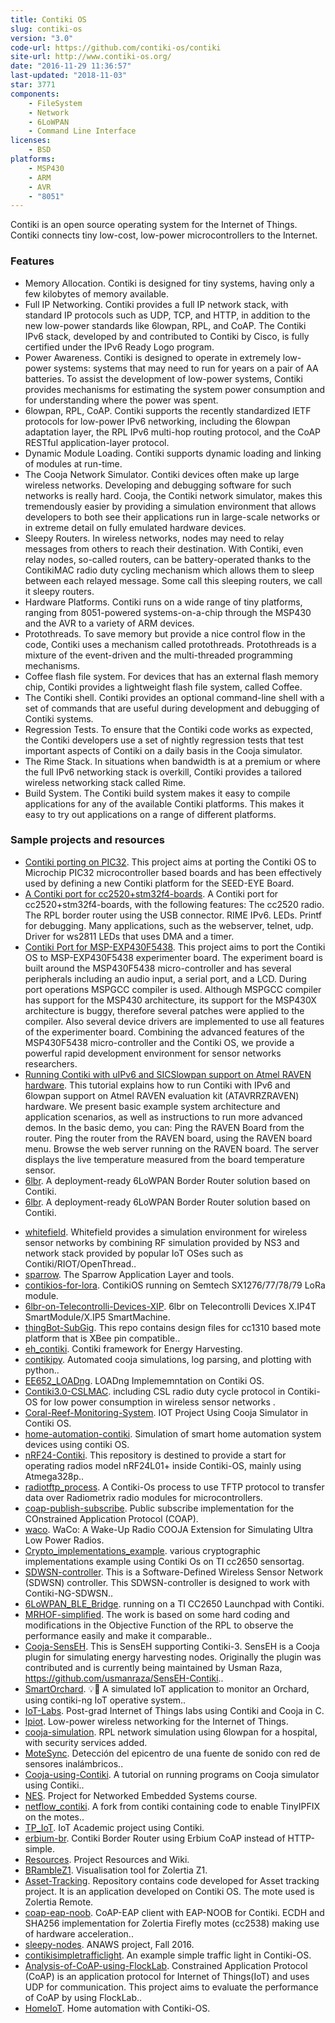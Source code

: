 ```yaml
---
title: Contiki OS
slug: contiki-os
version: "3.0"
code-url: https://github.com/contiki-os/contiki
site-url: http://www.contiki-os.org/
date: "2016-11-29 11:36:57"
last-updated: "2018-11-03"
star: 3771
components:
    - FileSystem
    - Network
    - 6LoWPAN
    - Command Line Interface
licenses:
    - BSD
platforms:
    - MSP430
    - ARM
    - AVR
    - "8051"
---
```

Contiki is an open source operating system for the Internet of Things. Contiki connects tiny low-cost, low-power microcontrollers to the Internet.

<!--more-->

### Features

- Memory Allocation. Contiki is designed for tiny systems, having only a few kilobytes of memory available.
- Full IP Networking. Contiki provides a full IP network stack, with standard IP protocols such as UDP, TCP, and HTTP, in addition to the new low-power standards like 6lowpan, RPL, and CoAP. The Contiki IPv6 stack, developed by and contributed to Contiki by Cisco, is fully certified under the IPv6 Ready Logo program.
- Power Awareness. Contiki is designed to operate in extremely low-power systems: systems that may need to run for years on a pair of AA batteries. To assist the development of low-power systems, Contiki provides mechanisms for estimating the system power consumption and for understanding where the power was spent.
- 6lowpan, RPL, CoAP. Contiki supports the recently standardized IETF protocols for low-power IPv6 networking, including the 6lowpan adaptation layer, the RPL IPv6 multi-hop routing protocol, and the CoAP RESTful application-layer protocol.
- Dynamic Module Loading. Contiki supports dynamic loading and linking of modules at run-time.
- The Cooja Network Simulator. Contiki devices often make up large wireless networks. Developing and debugging software for such networks is really hard. Cooja, the Contiki network simulator, makes this tremendously easier by providing a simulation environment that allows developers to both see their applications run in large-scale networks or in extreme detail on fully emulated hardware devices.
- Sleepy Routers. In wireless networks, nodes may need to relay messages from others to reach their destination. With Contiki, even relay nodes, so-called routers, can be battery-operated thanks to the ContikiMAC radio duty cycling mechanism which allows them to sleep between each relayed message. Some call this sleeping routers, we call it sleepy routers.
- Hardware Platforms. Contiki runs on a wide range of tiny platforms, ranging from 8051-powered systems-on-a-chip through the MSP430 and the AVR to a variety of ARM devices.
- Protothreads. To save memory but provide a nice control flow in the code, Contiki uses a mechanism called protothreads. Protothreads is a mixture of the event-driven and the multi-threaded programming mechanisms.
- Coffee flash file system. For devices that has an external flash memory chip, Contiki provides a lightweight flash file system, called Coffee.
- The Contiki shell. Contiki provides an optional command-line shell with a set of commands that are useful during development and debugging of Contiki systems.
- Regression Tests. To ensure that the Contiki code works as expected, the Contiki developers use a set of nightly regression tests that test important aspects of Contiki on a daily basis in the Cooja simulator.
- The Rime Stack. In situations when bandwidth is at a premium or where the full IPv6 networking stack is overkill, Contiki provides a tailored wireless networking stack called Rime.
- Build System. The Contiki build system makes it easy to compile applications for any of the available Contiki platforms. This makes it easy to try out applications on a range of different platforms.

### Sample projects and resources

- [Contiki porting on PIC32](http://rtn.sssup.it/index.php/software/contiki). This project aims at porting the Contiki OS to Microchip PIC32 microcontroller based boards and has been effectively used by defining a new Contiki platform for the SEED-EYE Board.
- [A Contiki port for cc2520+stm32f4-boards](http://vedder.se/2013/10/a-contiki-port-for-my-custom-cc2520stm32f4-boards/). A Contiki port for cc2520+stm32f4-boards, with the following features: The cc2520 radio. The RPL border router using the USB connector. RIME IPv6. LEDs. Printf for debugging. Many applications, such as the webserver, telnet, udp. Driver for ws2811 LEDs that uses DMA and a timer.
- [Contiki Port for MSP-EXP430F5438](http://www.yildiz.edu.tr/~cihan/contiki.php). This project aims to port the Contiki OS to MSP-EXP430F5438 experimenter board. The experiment board is built around the MSP430F5438 micro-controller and has several peripherals including an audio input, a serial port, and a LCD. During port operations MSPGCC compiler is used. Although MSPGCC compiler has support for the MSP430 architecture, its support for the MSP430X architecture is buggy, therefore several patches were applied to the compiler. Also several device drivers are implemented to use all features of the experimenter board. Combining the advanced features of the MSP430F5438 micro-controller and the Contiki OS, we provide a powerful rapid development environment for sensor networks researchers.
- [Running Contiki with uIPv6 and SICSlowpan support on Atmel RAVEN hardware](http://dak664.github.io/contiki-doxygen/a01682.html). This tutorial explains how to run Contiki with IPv6 and 6lowpan support on Atmel RAVEN evaluation kit (ATAVRRZRAVEN) hardware. We present basic example system architecture and application scenarios, as well as instructions to run more advanced demos. In the basic demo, you can: Ping the RAVEN Board from the router. Ping the router from the RAVEN board, using the RAVEN board menu. Browse the web server running on the RAVEN board. The server displays the live temperature measured from the board temperature sensor.
- [6lbr](http://cetic.github.io/6lbr/#). A deployment-ready 6LoWPAN Border Router solution based on Contiki.
- [6lbr](http://cetic.github.io/6lbr/). A deployment-ready 6LoWPAN Border Router solution based on Contiki.
<!--github-projects-->
- [whitefield](https://github.com/whitefield-framework/whitefield). Whitefield provides a simulation environment for wireless sensor networks by combining RF simulation provided by NS3 and network stack provided by popular IoT OSes such as Contiki/RIOT/OpenThread..
- [sparrow](https://github.com/sics-iot/sparrow). The Sparrow Application Layer and tools.
- [contikios-for-lora](https://github.com/rajeev1986/contikios-for-lora). ContikiOS running on Semtech SX1276/77/78/79 LoRa module.
- [6lbr-on-Telecontrolli-Devices-XIP](https://github.com/Telecontrolli/6lbr-on-Telecontrolli-Devices-XIP). 6lbr on Telecontrolli Devices X.IP4T SmartModule/X.IP5 SmartMachine.
- [thingBot-SubGig](https://github.com/automote/thingBot-SubGig). This repo contains design files for cc1310 based mote platform that is XBee pin compatible..
- [eh_contiki](https://github.com/victorcionca/eh_contiki). Contiki framework for Energy Harvesting.
- [contikipy](https://github.com/mbaddeley/contikipy). Automated cooja simulations, log parsing, and plotting with python..
- [EE652_LOADng](https://github.com/jiahaoliang/EE652_LOADng). LOADng Implememntation on Contiki OS.
- [Contiki3.0-CSLMAC](https://github.com/Daparrag/Contiki3.0-CSLMAC). including CSL radio duty cycle protocol in Contiki-OS for low power consumption in wireless sensor networks .
- [Coral-Reef-Monitoring-System](https://github.com/siddharthprakash1/Coral-Reef-Monitoring-System). IOT Project Using Cooja Simulator  in Contiki OS.
- [home-automation-contiki](https://github.com/kanika2296/home-automation-contiki). Simulation of smart home automation system devices using contiki OS.
- [nRF24-Contiki](https://github.com/Vinggui/nRF24-Contiki). This repository is destined to provide a start for operating radios model nRF24L01+ inside Contiki-OS, mainly using Atmega328p..
- [radiotftp_process](https://github.com/alpsayin/radiotftp_process). A Contiki-Os process to use TFTP protocol to transfer data over Radiometrix radio modules for microcontrollers.
- [coap-publish-subscribe](https://github.com/federicorossifr/coap-publish-subscribe). Public subscribe implementation for the COnstrained Application Protocol (COAP).
- [waco](https://github.com/waco-sim/waco). WaCo: A Wake-Up Radio COOJA Extension for Simulating Ultra Low Power Radios.
- [Crypto_implementations_example](https://github.com/SuperKogito/Crypto_implementations_example). various cryptographic implementations example using Contiki Os on TI cc2650 sensortag.
- [SDWSN-controller](https://github.com/fdojurado/SDWSN-controller). This is a Software-Defined Wireless Sensor Network (SDWSN) controller. This SDWSN-controller is designed to work with Contiki-NG-SDWSN..
- [6LoWPAN_BLE_Bridge](https://github.com/SAMUD/6LoWPAN_BLE_Bridge). running on a TI CC2650 Launchpad with Contiki.
- [MRHOF-simplified](https://github.com/jonty1604/MRHOF-simplified). The work is based on some hard coding and modifications in the Objective Function of the RPL to observe the performance easily and make it comparable..
- [Cooja-SensEH](https://github.com/iPAS/Cooja-SensEH). This is SensEH supporting Contiki-3. SensEH is a Cooja plugin for simulating energy harvesting nodes. Originally the plugin was contributed and is currently being maintained by Usman Raza, https://github.com/usmanraza/SensEH-Contiki..
- [SmartOrchard](https://github.com/ariannagavioli/SmartOrchard). 💡🌳 A simulated IoT application to monitor an Orchard, using contiki-ng IoT operative system..
- [IoT-Labs](https://github.com/Sarsoo/IoT-Labs). Post-grad Internet of Things labs using Contiki and Cooja in C.
- [lpiot](https://github.com/carlocorradini/lpiot). Low-power wireless networking for the Internet of Things.
- [cooja-simulation](https://github.com/pavanchhatpar/cooja-simulation). RPL network simulation using 6lowpan for a hospital, with security services added.
- [MoteSync](https://github.com/jebentancour/MoteSync). Detección del epicentro de una fuente de sonido con red de sensores inalámbricos..
- [Cooja-using-Contiki](https://github.com/shujathkhan/Cooja-using-Contiki). A tutorial on running programs on Cooja simulator using Contiki..
- [NES](https://github.com/valeriot90/NES). Project for Networked Embedded Systems course.
- [netflow_contiki](https://github.com/edd19/netflow_contiki). A fork from contiki containing code to enable TinyIPFIX on the motes..
- [TP_IoT](https://github.com/AnasHafsi/TP_IoT). IoT Academic project using Contiki.
- [erbium-br](https://github.com/shantanoo-desai/erbium-br). Contiki Border Router using Erbium CoAP instead of HTTP-simple.
- [Resources](https://github.com/IoT-UTLC/Resources). Project Resources and Wiki.
- [BRambleZ1](https://github.com/shantanoo-desai/BRambleZ1). Visualisation tool for Zolertia Z1.
- [Asset-Tracking](https://github.com/yadhu1961/Asset-Tracking). Repository contains code developed for Asset tracking project. It is an application developed on Contiki OS. The mote used is Zolertia Remote.
- [coap-eap-noob](https://github.com/eduingles/coap-eap-noob). CoAP-EAP client with EAP-NOOB for Contiki. ECDH and SHA256 implementation for Zolertia Firefly motes (cc2538) making use of hardware acceleration..
- [sleepy-nodes](https://github.com/Fpculcasi/sleepy-nodes). ANAWS project, Fall 2016.
- [contikisimpletrafficlight](https://github.com/tuanlh/contikisimpletrafficlight). An example simple traffic light in Contiki-OS.
- [Analysis-of-CoAP-using-FlockLab](https://github.com/pockemon/Analysis-of-CoAP-using-FlockLab). Constrained Application Protocol (CoAP) is an application protocol for Internet of Things(IoT) and uses UDP for communication. This project aims to evaluate the performance of CoAP by using FlockLab..
- [HomeIoT](https://github.com/leoll2/HomeIoT). Home automation with Contiki-OS.
